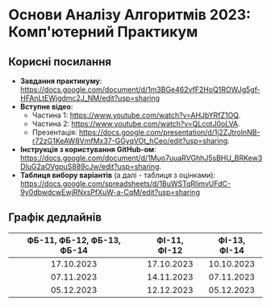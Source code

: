 # Основи Аналізу Алгоритмів 2023: Комп'ютерний Практикум

## Корисні посилання

- **Завдання практикуму**: https://docs.google.com/document/d/1m3BGe462vfF2HoQ1ROWJg5gf-HFAnLtEWjgdmc2J_NM/edit?usp=sharing
- **Вступне відео**:
    - Частина 1: https://www.youtube.com/watch?v=AHJbYRfZ1OQ.
    - Частина 2: https://www.youtube.com/watch?v=QLcotJ0oLVA.
    - Презентація: https://docs.google.com/presentation/d/1j2ZJtroInNB-r72zG1KeAW8VmfMx37-GGyqVOt_hCeo/edit?usp=sharing.
- **Інструкція з користування GitHub-ом**: https://docs.google.com/document/d/1Muo7uuaRVGhhJ5sBHU_BRKew3DluG2aOVgpuS889cJw/edit?usp=sharing.
- **Таблиця вибору варіантів** (а далі - таблиця з оцінками): https://docs.google.com/spreadsheets/d/1BuWSTqRlimvUFdC-9y0dbwdcwEwjRNxsPfXuW-a-CqM/edit?usp=sharing

## Графік дедлайнів

| ФБ-11, ФБ-12, ФБ-13, ФБ-14 | ФІ-11, ФІ-12 | ФІ-13, ФІ-14 | 
|:--------------------------:|:------------:|:------------:|
|        17.10.2023          |  17.10.2023  |  10.10.2023  | 
|        07.11.2023          |  14.11.2023  |  07.11.2023  | 
|        05.12.2023          |  12.12.2023  |  05.12.2023  | 
